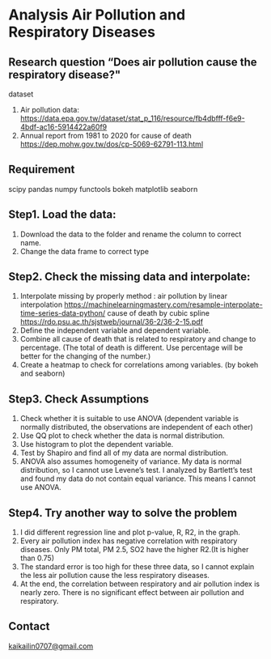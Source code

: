 Analysis Air Pollution and Respiratory Diseases
===
Research question “Does air pollution cause the respiratory disease?"
---
dataset
1.	Air pollution data: https://data.epa.gov.tw/dataset/stat_p_116/resource/fb4dbfff-f6e9-4bdf-ac16-5914422a60f9
2.	Annual report from 1981 to 2020 for cause of death https://dep.mohw.gov.tw/dos/cp-5069-62791-113.html

Requirement
---
scipy
pandas
numpy
functools
bokeh
matplotlib
seaborn


Step1. Load the data:
---
1.	Download the data to the folder and rename the column to correct name.
2.	Change the data frame to correct type

Step2. Check the missing data and interpolate:
---
1.	Interpolate missing by properly method :
air pollution by linear interpolation https://machinelearningmastery.com/resample-interpolate-time-series-data-python/
cause of death by cubic spline
https://rdo.psu.ac.th/sjstweb/journal/36-2/36-2-15.pdf
2.	Define the independent variable and dependent variable.
3.	Combine all cause of death that is related to respiratory and change to percentage. (The total of death is different. Use percentage will be better for the changing of the number.)
4.	Create a heatmap to check for correlations among variables. (by bokeh and seaborn)

Step3. Check Assumptions
---
1.	Check whether it is suitable to use ANOVA (dependent variable is normally distributed, the observations are independent of each other)
2.	Use QQ plot to check whether the data is normal distribution.
3.	Use histogram to plot the dependent variable.
4.	Test by Shapiro and find all of my data are normal distribution.
5.	ANOVA also assumes homogeneity of variance. My data is normal distribution, so I cannot use Levene’s test. I analyzed by Bartlett’s test and found my data do not contain equal variance. This means I cannot use ANOVA.

Step4. Try another way to solve the problem
---
1.	I did different regression line and plot p-value, R, R2, in the graph.
2.	Every air pollution index has negative correlation with respiratory diseases. Only PM total, PM 2.5, SO2 have the higher R2.(It is higher than 0.75)
3.	The standard error is too high for these three data, so I cannot explain the less air pollution cause the less respiratory diseases.
4.	At the end, the correlation between respiratory and air pollution index is nearly zero. There is no significant effect between air pollution and respiratory.

Contact
---
kaikailin0707@gmail.com
